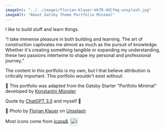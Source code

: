 ```yaml
---
imageSrc: "../../images/florian-klauer-mk7D-4UCfmg-unsplash.jpg"
imageAlt: "About Gatsby Theme Portfolio Minimal"
---
```


I like to build stuff and learn things. 

<q>I take immense pleasure in both building and learning. The art of construction captivates me almost as much as the pursuit of knowledge. Whether it's creating something tangible or expanding my understanding, these two passions intertwine to shape my personal and professional journey.</q>

The content in this portfolio is my own, but I that believe attribution is critically important. This portfolio wouldn't exist without:  

🔁 This portfolio was adapted from the Gatsby Starter "Portfolio Minimal" developed by <a href="https://github.com/konstantinmuenster/gatsby-starter-portfolio-minimal-theme" target="_blank" rel="nofollow noopener noreferrer" aria-label="External Link"><u>Konstantin Münster</u></a>

Quote by <a href="https://chat.openai.com/"><u>ChatGPT 3.0</u></a> and myself 🤖

📸 Photo by <a href="https://unsplash.com/@florianklauer?utm_source=unsplash&utm_medium=referral&utm_content=creditCopyText"><u>Florian Klauer</u></a> on <a href="https://unsplash.com/photos/mk7D-4UCfmg?utm_source=unsplash&utm_medium=referral&utm_content=creditCopyText"><u>Unsplash</u></a>
  
<p>Most icons come from <a href="https://icons8.com" target="_blank" rel="nofollow noopener noreferrer" aria-label="External Link"><u>Icons8</u></a>. <img width="24" height="24" style="vertical-align:middle" src="https://img.icons8.com/color-glass/48/icons8-logo.png" alt="icons8-logo"/></p>  